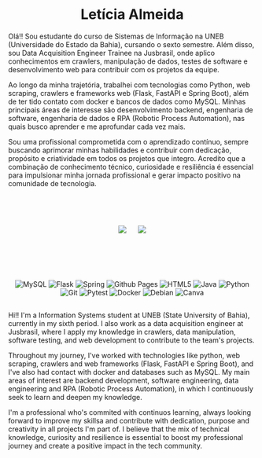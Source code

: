 <h1 align="center">Letícia Almeida</h1>

Olá!! Sou estudante do curso de Sistemas de Informação na UNEB (Universidade do Estado da Bahia), cursando o sexto semestre. Além disso, sou Data Acquisition Engineer Trainee na Jusbrasil, onde aplico conhecimentos em crawlers, manipulação de dados, testes de software e desenvolvimento web para contribuir com os projetos da equipe. 

Ao longo da minha trajetória, trabalhei com tecnologias como Python, web scraping, crawlers e frameworks web (Flask, FastAPI e Spring Boot), além de ter tido contato com docker e bancos de dados como MySQL. Minhas principais áreas de interesse são desenvolvimento backend, engenharia de software, engenharia de dados e RPA (Robotic Process Automation), nas quais busco aprender e me aprofundar cada vez mais.

Sou uma profissional comprometida com o aprendizado contínuo, sempre buscando aprimorar minhas habilidades e contribuir com dedicação, propósito e criatividade em todos os projetos que integro. Acredito que a combinação de conhecimento técnico, curiosidade e resiliência é essencial para impulsionar minha jornada profissional e gerar impacto positivo na comunidade de tecnologia.

##
<br>
<br>

<p align="center">
  <img src="https://github-readme-stats.vercel.app/api?username=leticosta4&theme=midnight-purple&show_icons=true&hide_border=false&count_private=false">
  &nbsp;&nbsp;&nbsp;&nbsp;
  <img src="https://github-readme-stats.vercel.app/api/top-langs/?username=leticosta4&layout=compact&theme=midnight-purple">
  
</p>

<br>

##
<br>
 <div align="center">
   
  ![MySQL](https://img.shields.io/badge/mysql-4479A1.svg?style=for-the-badge&logo=mysql&logoColor=white)
  ![Flask](https://img.shields.io/badge/flask-%23000.svg?style=for-the-badge&logo=flask&logoColor=white)
  ![Spring](https://img.shields.io/badge/spring-%236DB33F.svg?style=for-the-badge&logo=spring&logoColor=white)
  ![Github Pages](https://img.shields.io/badge/github%20pages-121013?style=for-the-badge&logo=github&logoColor=white)
  ![HTML5](https://img.shields.io/badge/html5-%23E34F26.svg?style=for-the-badge&logo=html5&logoColor=white)
  ![Java](https://img.shields.io/badge/java-%23ED8B00.svg?style=for-the-badge&logo=openjdk&logoColor=white)
  ![Python](https://img.shields.io/badge/python-3670A0?style=for-the-badge&logo=python&logoColor=ffdd54)
  ![Git](https://img.shields.io/badge/git-%23F05033.svg?style=for-the-badge&logo=git&logoColor=white)
  ![Pytest](https://img.shields.io/badge/pytest-%23ffffff.svg?style=for-the-badge&logo=pytest&logoColor=2f9fe3)
  ![Docker](https://img.shields.io/badge/docker-%230db7ed.svg?style=for-the-badge&logo=docker&logoColor=white)
  ![Debian](https://img.shields.io/badge/Debian-D70A53?style=for-the-badge&logo=debian&logoColor=white)
  ![Canva](https://img.shields.io/badge/Canva-%2300C4CC.svg?style=for-the-badge&logo=Canva&logoColor=white)
</div>

##
Hi!! I'm a Information Systems student at UNEB (State University of Bahia), currently in my sixth period. I also work as a data acquisition engineer at Jusbrasil, where I apply my knowledge in crawlers, data manipulation, software testing, and web development to contribute to the team's projects.

Throughout my journey, I've worked with technologies like python, web scraping, crawlers and web frameworks (Flask, FastAPI e Spring Boot), and I've also had contact with docker and databases such as MySQL. My main areas of interest are backend development, software engineering, data engineering and RPA (Robotic Process Automation), in which I continuously seek to learn and deepen my knowledge.

I'm a professional who's commited with continuos learning, always looking forward to improve my skillsa and contribute with dedication, purpose and creativity in all projects I'm part of. I believe that the mix of technical knowledge, curiosity and resilience is essential to boost my professional journey and create a positive impact in the tech community.

